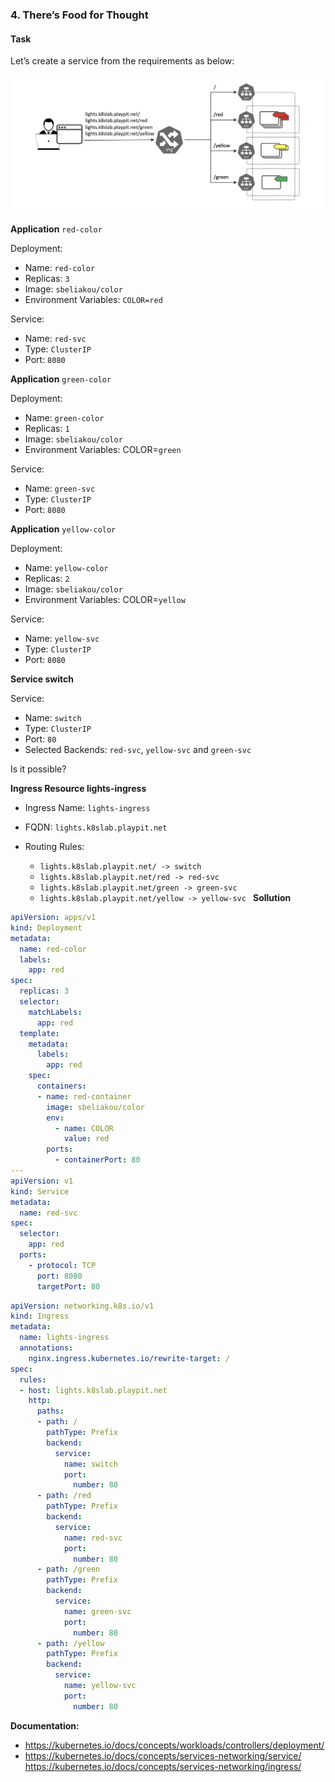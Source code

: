 ### 4. There’s Food for Thought

#### Task
Let’s create a service from the requirements as below:

![](../img/4-1.png)

**Application** `red-color`

Deployment:

- Name: `red-color`
- Replicas: `3`
- Image: `sbeliakou/color`
- Environment Variables:
    `COLOR=red`

Service:

  - Name: `red-svc`
  - Type: `ClusterIP`
  - Port: `8080`

**Application** `green-color`

Deployment:

  - Name: `green-color`
  - Replicas: `1`
  - Image: `sbeliakou/color`
  - Environment Variables:
      COLOR=`green`

Service:

- Name: `green-svc`
- Type: `ClusterIP`
- Port: `8080`


**Application** `yellow-color`

Deployment:

  - Name: `yellow-color`
  - Replicas: `2`
  - Image: `sbeliakou/color`
  - Environment Variables:
      COLOR=`yellow`

Service:

- Name: `yellow-svc`
- Type: `ClusterIP`
- Port: `8080`

**Service switch**

Service:

- Name: `switch`
- Type: `ClusterIP`
- Port: `80`
- Selected Backends: `red-svc`, `yellow-svc` and `green-svc`

Is it possible?


**Ingress Resource lights-ingress**

- Ingress Name: `lights-ingress`

- FQDN: `lights.k8slab.playpit.net`

- Routing Rules:

  -   `lights.k8slab.playpit.net/ -> switch`
  -   `lights.k8slab.playpit.net/red -> red-svc`
  -   `lights.k8slab.playpit.net/green -> green-svc`
  -   `lights.k8slab.playpit.net/yellow -> yellow-svc
`
**Sollution**
```yaml
apiVersion: apps/v1
kind: Deployment
metadata:
  name: red-color
  labels:
    app: red
spec:
  replicas: 3
  selector:
    matchLabels:
      app: red
  template:
    metadata:
      labels:
        app: red
    spec:
      containers:
      - name: red-container
        image: sbeliakou/color
        env: 
          - name: COLOR    
            value: red
        ports:
          - containerPort: 80  
---
apiVersion: v1
kind: Service
metadata:
  name: red-svc
spec:
  selector:
    app: red
  ports:
    - protocol: TCP
      port: 8080
      targetPort: 80
```

```yaml
apiVersion: networking.k8s.io/v1
kind: Ingress
metadata:
  name: lights-ingress
  annotations:
    nginx.ingress.kubernetes.io/rewrite-target: /
spec:
  rules:
  - host: lights.k8slab.playpit.net 
    http:
      paths:
      - path: /
        pathType: Prefix
        backend:
          service:
            name: switch
            port:
              number: 80
      - path: /red
        pathType: Prefix
        backend:
          service:
            name: red-svc
            port:
              number: 80
      - path: /green
        pathType: Prefix
        backend:
          service:
            name: green-svc
            port:
              number: 80
      - path: /yellow
        pathType: Prefix
        backend:
          service:
            name: yellow-svc
            port:
              number: 80
```

**Documentation:**
- https://kubernetes.io/docs/concepts/workloads/controllers/deployment/
- https://kubernetes.io/docs/concepts/services-networking/service/
https://kubernetes.io/docs/concepts/services-networking/ingress/
